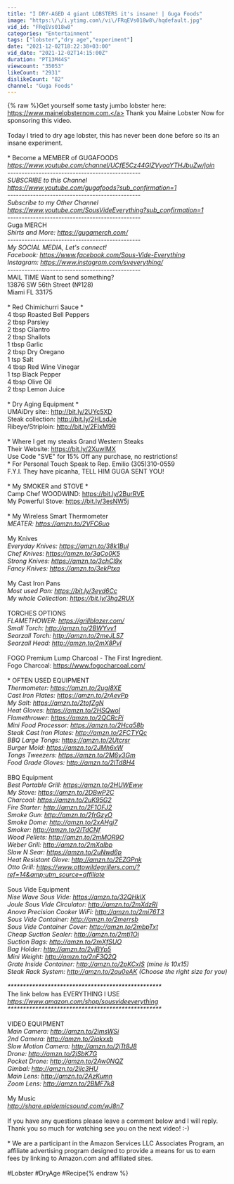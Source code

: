 ```yaml
---
title: "I DRY-AGED 4 giant LOBSTERS it's insane! | Guga Foods"
image: "https:\/\/i.ytimg.com\/vi\/FRqEVs018w8\/hqdefault.jpg"
vid_id: "FRqEVs018w8"
categories: "Entertainment"
tags: ["lobster","dry age","experiment"]
date: "2021-12-02T18:22:38+03:00"
vid_date: "2021-12-02T14:15:00Z"
duration: "PT13M44S"
viewcount: "35053"
likeCount: "2931"
dislikeCount: "82"
channel: "Guga Foods"
---
```

{% raw %}Get yourself some tasty jumbo lobster here: <a rel="nofollow" target="blank" href="https://www.mainelobsternow.com.">https://www.mainelobsternow.com.</a> Thank you Maine Lobster Now for sponsoring this video.<br /><br />Today I tried to dry age lobster, this has never been done before so its an insane experiment.<br /><br />* Become a MEMBER of GUGAFOODS *<br /><a rel="nofollow" target="blank" href="https://www.youtube.com/channel/UCfE5Cz44GlZVyoaYTHJbuZw/join">https://www.youtube.com/channel/UCfE5Cz44GlZVyoaYTHJbuZw/join</a><br />-----------------------------------------------<br />SUBSCRIBE to this Channel<br /><a rel="nofollow" target="blank" href="https://www.youtube.com/gugafoods?sub_confirmation=1">https://www.youtube.com/gugafoods?sub_confirmation=1</a><br />----------------------------------------------- <br />Subscribe to my Other Channel<br /><a rel="nofollow" target="blank" href="https://www.youtube.com/SousVideEverything?sub_confirmation=1">https://www.youtube.com/SousVideEverything?sub_confirmation=1</a><br />-----------------------------------------------<br />* Guga MERCH *<br />Shirts and More: <a rel="nofollow" target="blank" href="https://gugamerch.com/">https://gugamerch.com/</a><br />-----------------------------------------------<br />My SOCIAL MEDIA, Let's connect!<br />Facebook: <a rel="nofollow" target="blank" href="https://www.facebook.com/Sous-Vide-Everything">https://www.facebook.com/Sous-Vide-Everything</a><br />Instagram: <a rel="nofollow" target="blank" href="https://www.instagram.com/sveverything/">https://www.instagram.com/sveverything/</a><br />-----------------------------------------------<br />* MAIL TIME Want to send something?<br />13876 SW 56th Street (№128)<br />Miami FL 33175<br /><br />* Red Chimichurri Sauce * <br />4 tbsp Roasted Bell Peppers<br />2 tbsp Parsley<br />2 tbsp Cilantro<br />2 tbsp Shallots<br />1 tbsp Garlic<br />2 tbsp Dry Oregano<br />1 tsp Salt<br />4 tbsp Red Wine Vinegar<br />1 tsp Black Pepper<br />4 tbsp Olive Oil<br />2 tbsp Lemon Juice<br /><br />* Dry Aging Equipment * <br />UMAiDry site:: <a rel="nofollow" target="blank" href="http://bit.ly/2UYc5XD">http://bit.ly/2UYc5XD</a><br />Steak collection: <a rel="nofollow" target="blank" href="http://bit.ly/2HLsdJe">http://bit.ly/2HLsdJe</a><br />Ribeye/Striploin: <a rel="nofollow" target="blank" href="http://bit.ly/2FIxM99">http://bit.ly/2FIxM99</a><br /><br />* Where I get my steaks Grand Western Steaks<br />Their Website: <a rel="nofollow" target="blank" href="https://bit.ly/2XuwIMX">https://bit.ly/2XuwIMX</a> <br />Use Code &quot;SVE&quot; for 15% Off any purchase, no restrictions! <br />* For Personal Touch Speak to Rep. Emilio (305)310-0559 <br />F.Y.I. They have picanha, TELL HIM GUGA SENT YOU!<br /><br />* My SMOKER and STOVE * <br />Camp Chef WOODWIND: <a rel="nofollow" target="blank" href="https://bit.ly/2BurRVE">https://bit.ly/2BurRVE</a><br />My Powerful Stove: <a rel="nofollow" target="blank" href="https://bit.ly/3esNW5j">https://bit.ly/3esNW5j</a><br /><br />* My Wireless Smart Thermometer *<br />MEATER: <a rel="nofollow" target="blank" href="https://amzn.to/2VFC6uo">https://amzn.to/2VFC6uo</a><br /><br />* My Knives *<br />Everyday Knives: <a rel="nofollow" target="blank" href="https://amzn.to/38k1BuI​">https://amzn.to/38k1BuI​</a><br />Chef Knives: <a rel="nofollow" target="blank" href="https://amzn.to/3qCo0K5​">https://amzn.to/3qCo0K5​</a><br />Strong Knives: <a rel="nofollow" target="blank" href="https://amzn.to/3chCl9x​">https://amzn.to/3chCl9x​</a><br />Fancy Knives: <a rel="nofollow" target="blank" href="https://amzn.to/3ekPtxa">https://amzn.to/3ekPtxa</a><br /><br />* My Cast Iron Pans *<br />Most used Pan: <a rel="nofollow" target="blank" href="https://bit.ly/3eyd6Cc">https://bit.ly/3eyd6Cc</a><br />My whole Collection: <a rel="nofollow" target="blank" href="https://bit.ly/3hg2RUX">https://bit.ly/3hg2RUX</a><br /><br />* TORCHES OPTIONS *<br />FLAMETHOWER: <a rel="nofollow" target="blank" href="https://grillblazer.com/">https://grillblazer.com/</a><br />Small Torch: <a rel="nofollow" target="blank" href="http://amzn.to/2BWYvv1">http://amzn.to/2BWYvv1</a><br />Searzall Torch: <a rel="nofollow" target="blank" href="http://amzn.to/2meJLS7">http://amzn.to/2meJLS7</a><br />Searzall Head: <a rel="nofollow" target="blank" href="http://amzn.to/2mX8Pvl">http://amzn.to/2mX8Pvl</a><br /><br />* FOGO Premium Lump Charcoal - The First Ingredient.<br />Fogo Charcoal: <a rel="nofollow" target="blank" href="https://www.fogocharcoal.com/">https://www.fogocharcoal.com/</a><br /><br />* OFTEN USED EQUIPMENT *<br />Thermometer: <a rel="nofollow" target="blank" href="https://amzn.to/2ugI8XE">https://amzn.to/2ugI8XE</a><br />Cast Iron Plates: <a rel="nofollow" target="blank" href="https://amzn.to/2rAevPp">https://amzn.to/2rAevPp</a><br />My Salt: <a rel="nofollow" target="blank" href="https://amzn.to/2tofZgN">https://amzn.to/2tofZgN</a><br />Heat Gloves: <a rel="nofollow" target="blank" href="https://amzn.to/2HSQwoI">https://amzn.to/2HSQwoI</a><br />Flamethrower: <a rel="nofollow" target="blank" href="https://amzn.to/2QCRcPi">https://amzn.to/2QCRcPi</a><br />Mini Food Processor: <a rel="nofollow" target="blank" href="https://amzn.to/2Hca58b">https://amzn.to/2Hca58b</a><br />Steak Cast Iron Plates: <a rel="nofollow" target="blank" href="http://amzn.to/2FCTYQc">http://amzn.to/2FCTYQc</a><br />BBQ Large Tongs: <a rel="nofollow" target="blank" href="https://amzn.to/2Utcrsr">https://amzn.to/2Utcrsr</a><br />Burger Mold: <a rel="nofollow" target="blank" href="https://amzn.to/2JMh6xW">https://amzn.to/2JMh6xW</a><br />Tongs Tweezers: <a rel="nofollow" target="blank" href="https://amzn.to/2M6v3Gm">https://amzn.to/2M6v3Gm</a><br />Food Grade Gloves: <a rel="nofollow" target="blank" href="http://amzn.to/2lTd8H4">http://amzn.to/2lTd8H4</a><br /><br />* BBQ Equipment *<br />Best Portable Grill: <a rel="nofollow" target="blank" href="https://amzn.to/2HUWEww">https://amzn.to/2HUWEww</a><br />My Stove: <a rel="nofollow" target="blank" href="https://amzn.to/2DBwP2C">https://amzn.to/2DBwP2C</a><br />Charcoal: <a rel="nofollow" target="blank" href="https://amzn.to/2uK95G2">https://amzn.to/2uK95G2</a><br />Fire Starter: <a rel="nofollow" target="blank" href="http://amzn.to/2F1OFJ2">http://amzn.to/2F1OFJ2</a><br />Smoke Gun: <a rel="nofollow" target="blank" href="http://amzn.to/2frGzyO">http://amzn.to/2frGzyO</a><br />Smoke Dome: <a rel="nofollow" target="blank" href="http://amzn.to/2xAHgj7">http://amzn.to/2xAHgj7</a><br />Smoker: <a rel="nofollow" target="blank" href="http://amzn.to/2lTdCNf">http://amzn.to/2lTdCNf</a><br />Wood Pellets: <a rel="nofollow" target="blank" href="http://amzn.to/2mMOR9O">http://amzn.to/2mMOR9O</a><br />Weber Grill: <a rel="nofollow" target="blank" href="http://amzn.to/2mXaIbp">http://amzn.to/2mXaIbp</a> <br />Slow N Sear: <a rel="nofollow" target="blank" href="https://amzn.to/2uNwd6p">https://amzn.to/2uNwd6p</a><br />Heat Resistant Glove: <a rel="nofollow" target="blank" href="http://amzn.to/2EZGPnk">http://amzn.to/2EZGPnk</a><br />Otto Grill: <a rel="nofollow" target="blank" href="https://www.ottowildegrillers.com/?ref=14&amp;utm_source=affiliate">https://www.ottowildegrillers.com/?ref=14&amp;utm_source=affiliate</a><br /><br />* Sous Vide Equipment *<br />Nise Wave Sous Vide: <a rel="nofollow" target="blank" href="https://amzn.to/32QHkIX">https://amzn.to/32QHkIX</a><br />Joule Sous Vide Circulator: <a rel="nofollow" target="blank" href="http://amzn.to/2mXdzRI">http://amzn.to/2mXdzRI</a><br />Anova Precision Cooker WiFi: <a rel="nofollow" target="blank" href="http://amzn.to/2mi76T3">http://amzn.to/2mi76T3</a><br />Sous Vide Container: <a rel="nofollow" target="blank" href="http://amzn.to/2merrsb">http://amzn.to/2merrsb</a><br />Sous Vide Container Cover: <a rel="nofollow" target="blank" href="http://amzn.to/2mbpTxt">http://amzn.to/2mbpTxt</a><br />Cheap Suction Sealer: <a rel="nofollow" target="blank" href="http://amzn.to/2mtj1Oi">http://amzn.to/2mtj1Oi</a><br />Suction Bags: <a rel="nofollow" target="blank" href="http://amzn.to/2mXfSUO">http://amzn.to/2mXfSUO</a><br />Bag Holder: <a rel="nofollow" target="blank" href="http://amzn.to/2vjBYp5">http://amzn.to/2vjBYp5</a><br />Mini Weight: <a rel="nofollow" target="blank" href="http://amzn.to/2nF3Q2Q">http://amzn.to/2nF3Q2Q</a><br />Grate Inside Container: <a rel="nofollow" target="blank" href="http://amzn.to/2pKCxIS">http://amzn.to/2pKCxIS</a> (mine is 10x15)<br />Steak Rack System: <a rel="nofollow" target="blank" href="http://amzn.to/2qu0eAK">http://amzn.to/2qu0eAK</a> (Choose the right size for you)<br /><br />**************************************************<br />* The link below has EVERYTHING I USE *<br /><a rel="nofollow" target="blank" href="https://www.amazon.com/shop/sousvideeverything">https://www.amazon.com/shop/sousvideeverything</a><br />**************************************************<br /><br />* VIDEO EQUIPMENT *<br />Main Camera: <a rel="nofollow" target="blank" href="http://amzn.to/2imsWSi">http://amzn.to/2imsWSi</a><br />2nd Camera: <a rel="nofollow" target="blank" href="http://amzn.to/2iqkxxb">http://amzn.to/2iqkxxb</a><br />Slow Motion Camera: <a rel="nofollow" target="blank" href="http://amzn.to/2jTt8J8">http://amzn.to/2jTt8J8</a><br />Drone: <a rel="nofollow" target="blank" href="http://amzn.to/2jSbK7G">http://amzn.to/2jSbK7G</a><br />Pocket Drone: <a rel="nofollow" target="blank" href="http://amzn.to/2Aw0NQZ">http://amzn.to/2Aw0NQZ</a><br />Gimbal: <a rel="nofollow" target="blank" href="http://amzn.to/2ilc3HU">http://amzn.to/2ilc3HU</a><br />Main Lens: <a rel="nofollow" target="blank" href="http://amzn.to/2AzKumn">http://amzn.to/2AzKumn</a><br />Zoom Lens: <a rel="nofollow" target="blank" href="http://amzn.to/2BMF7k8">http://amzn.to/2BMF7k8</a><br /><br />* My Music *<br /><a rel="nofollow" target="blank" href="http://share.epidemicsound.com/wJ8n7">http://share.epidemicsound.com/wJ8n7</a><br /><br />* If you have any questions please leave a comment below and I will reply. Thank you so much for watching see you on the next video! :-) <br /><br />* We are a participant in the Amazon Services LLC Associates Program, an affiliate advertising program designed to provide a means for us to earn fees by linking to Amazon.com and affiliated sites.<br /><br />#Lobster #DryAge #Recipe{% endraw %}
